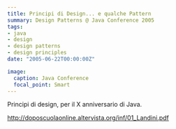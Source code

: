 ```yaml
---
title: Principi di Design... e qualche Pattern
summary: Design Patterns @ Java Conference 2005
tags:
- java
- design
- design patterns
- design principles
date: "2005-06-22T00:00:00Z"

image:
  caption: Java Conference
  focal_point: Smart
---
```


Principi di design, per il X anniversario di Java.

http://doposcuolaonline.altervista.org/inf/01_Landini.pdf
